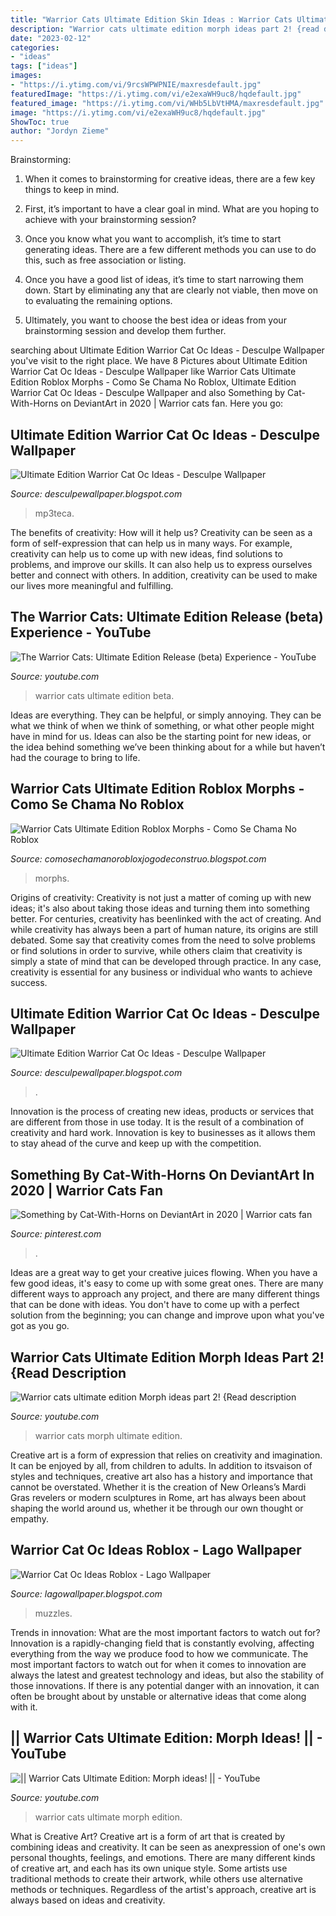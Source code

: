 ```yaml
---
title: "Warrior Cats Ultimate Edition Skin Ideas : Warrior Cats Ultimate Edition Morph Ideas Part 2! {read Description"
description: "Warrior cats ultimate edition morph ideas part 2! {read description"
date: "2023-02-12"
categories:
- "ideas"
tags: ["ideas"]
images:
- "https://i.ytimg.com/vi/9rcsWPWPNIE/maxresdefault.jpg"
featuredImage: "https://i.ytimg.com/vi/e2exaWH9uc8/hqdefault.jpg"
featured_image: "https://i.ytimg.com/vi/WHb5LbVtHMA/maxresdefault.jpg"
image: "https://i.ytimg.com/vi/e2exaWH9uc8/hqdefault.jpg"
ShowToc: true
author: "Jordyn Zieme"
---
```



Brainstorming:
1. When it comes to brainstorming for creative ideas, there are a few key things to keep in mind.
2. First, it’s important to have a clear goal in mind. What are you hoping to achieve with your brainstorming session?

3. Once you know what you want to accomplish, it’s time to start generating ideas. There are a few different methods you can use to do this, such as free association or listing.

4. Once you have a good list of ideas, it’s time to start narrowing them down. Start by eliminating any that are clearly not viable, then move on to evaluating the remaining options.

5. Ultimately, you want to choose the best idea or ideas from your brainstorming session and develop them further.

	

		
searching about Ultimate Edition Warrior Cat Oc Ideas - Desculpe Wallpaper you've visit to the right place. We have 8 Pictures about Ultimate Edition Warrior Cat Oc Ideas - Desculpe Wallpaper like Warrior Cats Ultimate Edition Roblox Morphs - Como Se Chama No Roblox, Ultimate Edition Warrior Cat Oc Ideas - Desculpe Wallpaper and also Something by Cat-With-Horns on DeviantArt in 2020 | Warrior cats fan. Here you go:
		
    
## Ultimate Edition Warrior Cat Oc Ideas - Desculpe Wallpaper

<img loading=lazy src="https://i.ytimg.com/vi/WHb5LbVtHMA/maxresdefault.jpg" onerror="this.onerror=null;this.src='https://tse4.mm.bing.net/th?id=OIP.iMM97y2aF2lXVS9fyEPFlAHaEK&amp;pid=15.1';" alt="Ultimate Edition Warrior Cat Oc Ideas - Desculpe Wallpaper">

_Source: desculpewallpaper.blogspot.com_

>mp3teca. 

	

The benefits of creativity: How will it help us?
Creativity can be seen as a form of self-expression that can help us in many ways. For example, creativity can help us to come up with new ideas, find solutions to problems, and improve our skills. It can also help us to express ourselves better and connect with others. In addition, creativity can be used to make our lives more meaningful and fulfilling.

    
## The Warrior Cats: Ultimate Edition Release (beta) Experience - YouTube

<img loading=lazy src="https://i.ytimg.com/vi/u4BJSONQzwo/hqdefault.jpg" onerror="this.onerror=null;this.src='https://tse1.mm.bing.net/th?id=OIP.9-7lWldMRKAnlx_HZdDePQHaFj&amp;pid=15.1';" alt="The Warrior Cats: Ultimate Edition Release (beta) Experience - YouTube">

_Source: youtube.com_

>warrior cats ultimate edition beta. 

	

Ideas are everything. They can be helpful, or simply annoying. They can be what we think of when we think of something, or what other people might have in mind for us. Ideas can also be the starting point for new ideas, or the idea behind something we’ve been thinking about for a while but haven’t had the courage to bring to life.

    
## Warrior Cats Ultimate Edition Roblox Morphs - Como Se Chama No Roblox

<img loading=lazy src="https://lh3.googleusercontent.com/proxy/WSuhWGErEdAC2DDs-n4Zsojl4rHIXI3aJrTLUJ95FnZVj-5qWulpmlgEwdIClqzfClI9puo1O_eYx6vI3ByrnwKfeQ=w1200-h630-p-k-no-nu" onerror="this.onerror=null;this.src='https://tse1.mm.bing.net/th?id=OIP.BWrCbK75U7worqbOKWzRCAHaD4&amp;pid=15.1';" alt="Warrior Cats Ultimate Edition Roblox Morphs - Como Se Chama No Roblox">

_Source: comosechamanorobloxjogodeconstruo.blogspot.com_

>morphs. 

	

Origins of creativity:
Creativity is not just a matter of coming up with new ideas; it's also about taking those ideas and turning them into something better. For centuries, creativity has beenlinked with the act of creating. And while creativity has always been a part of human nature, its origins are still debated. Some say that creativity comes from the need to solve problems or find solutions in order to survive, while others claim that creativity is simply a state of mind that can be developed through practice. In any case, creativity is essential for any business or individual who wants to achieve success.

    
## Ultimate Edition Warrior Cat Oc Ideas - Desculpe Wallpaper

<img loading=lazy src="https://i.ytimg.com/vi/9rcsWPWPNIE/maxresdefault.jpg" onerror="this.onerror=null;this.src='https://tse1.mm.bing.net/th?id=OIP.Cig7eohdV7H-McQQuA5HeQHaEK&amp;pid=15.1';" alt="Ultimate Edition Warrior Cat Oc Ideas - Desculpe Wallpaper">

_Source: desculpewallpaper.blogspot.com_

>. 

	

Innovation is the process of creating new ideas, products or services that are different from those in use today. It is the result of a combination of creativity and hard work. Innovation is key to businesses as it allows them to stay ahead of the curve and keep up with the competition.

    
## Something By Cat-With-Horns On DeviantArt In 2020 | Warrior Cats Fan

<img loading=lazy src="https://i.pinimg.com/originals/29/da/26/29da26d75f3ea51883b02667c7bb83d3.jpg" onerror="this.onerror=null;this.src='https://tse4.mm.bing.net/th?id=OIP.8nqspkXQ0cOCw3TsAvzoKwHaFa&amp;pid=15.1';" alt="Something by Cat-With-Horns on DeviantArt in 2020 | Warrior cats fan">

_Source: pinterest.com_

>. 

	

Ideas are a great way to get your creative juices flowing. When you have a few good ideas, it's easy to come up with some great ones. There are many different ways to approach any project, and there are many different things that can be done with ideas. You don't have to come up with a perfect solution from the beginning; you can change and improve upon what you've got as you go.

    
## Warrior Cats Ultimate Edition Morph Ideas Part 2! {Read Description

<img loading=lazy src="https://i.ytimg.com/vi/e2exaWH9uc8/hqdefault.jpg" onerror="this.onerror=null;this.src='https://tse1.mm.bing.net/th?id=OIP.mTB2YOhlM2LCAIf9yM1ABgHaFj&amp;pid=15.1';" alt="Warrior cats ultimate edition Morph ideas part 2! {Read description">

_Source: youtube.com_

>warrior cats morph ultimate edition. 

	

Creative art is a form of expression that relies on creativity and imagination. It can be enjoyed by all, from children to adults. In addition to itsvaison of styles and techniques, creative art also has a history and importance that cannot be overstated. Whether it is the creation of New Orleans’s Mardi Gras revelers or modern sculptures in Rome, art has always been about shaping the world around us, whether it be through our own thought or empathy.

    
## Warrior Cat Oc Ideas Roblox - Lago Wallpaper

<img loading=lazy src="https://lh3.googleusercontent.com/proxy/9N-yQ3CHTehaMgDJqK6cO0DQ3OIlr17kcyGZpIKGjHWOXd0VndFZmn8bPa2eQC2LbnHSWaUBuNBSqSWZUw5QQfi_RqJkOEm--rej4Cg3mk7ivDHBHOYOnvhHTA=w1200-h630-p-k-no-nu" onerror="this.onerror=null;this.src='https://tse4.mm.bing.net/th?id=OIP.b1iGX2JfvhFDtAfPOkdXnAAAAA&amp;pid=15.1';" alt="Warrior Cat Oc Ideas Roblox - Lago Wallpaper">

_Source: lagowallpaper.blogspot.com_

>muzzles. 

	

Trends in innovation: What are the most important factors to watch out for?
Innovation is a rapidly-changing field that is constantly evolving, affecting everything from the way we produce food to how we communicate. The most important factors to watch out for when it comes to innovation are always the latest and greatest technology and ideas, but also the stability of those innovations. If there is any potential danger with an innovation, it can often be brought about by unstable or alternative ideas that come along with it.

    
## || Warrior Cats Ultimate Edition: Morph Ideas! || - YouTube

<img loading=lazy src="https://i.ytimg.com/vi/uisD4HfBORs/hqdefault.jpg" onerror="this.onerror=null;this.src='https://tse3.mm.bing.net/th?id=OIP.AE0qGHXUCBLJBbjgs-e4uQHaFj&amp;pid=15.1';" alt="|| Warrior Cats Ultimate Edition: Morph ideas! || - YouTube">

_Source: youtube.com_

>warrior cats ultimate morph edition. 

	

What is Creative Art?
Creative art is a form of art that is created by combining ideas and creativity. It can be seen as anexpression of one's own personal thoughts, feelings, and emotions. There are many different kinds of creative art, and each has its own unique style. Some artists use traditional methods to create their artwork, while others use alternative methods or techniques. Regardless of the artist's approach, creative art is always based on ideas and creativity.


